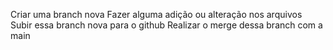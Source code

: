 Criar uma branch nova
Fazer alguma adição ou alteração nos arquivos
Subir essa branch nova para o github
Realizar o merge dessa branch com a main
